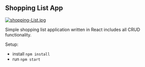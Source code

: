 ## Shopping List App

[![shopping-List.jpg](https://i.postimg.cc/W3vWqsm8/shopping-List.jpg)](https://postimg.cc/XZscTSzB)

Simple shopping list application written in React includes all CRUD functionality.

Setup:
- install ```npm install```
- run ```npm start```
